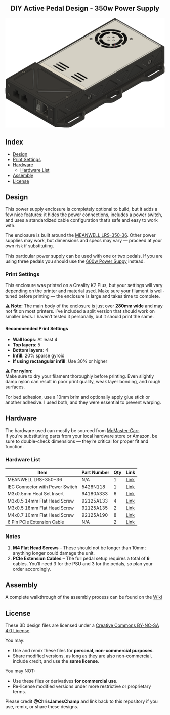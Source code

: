 <h2 align="center">DIY Active Pedal Design - 350w Power Supply</h2>

<div align="center">
  <img width="800" alt="Header" src="https://github.com/chrisjameschamp/DIY-Active-Pedal-Design/blob/main/Design%20Files/350w%20Power%20Supply/Images/Champ_350w_PowerSupply_V1.png">
</div>

## Index

- [Design](#design)
- [Print Settings](#print-settings)
- [Hardware](#hardware)
  - [Hardware List](#hardware-list)
- [Assembly](#assembly)
- [License](#license)

## Design

This power supply enclosure is completely optional to build, but it adds a few nice features: it hides the power connections, includes a power switch, and uses a standardized cable configuration that’s safe and easy to work with.

The enclosure is built around the [MEANWELL LRS-350-36](https://www.omc-stepperonline.com/lrs-350-36-mean-well-350w-36vdc-9-7a-115-230vac-enclosed-switching-power-supply-lrs-350-36). Other power supplies may work, but dimensions and specs may vary — proceed at your own risk if substituting.

This particular power supply can be used with one or two pedals.  If you are using three pedals you should use the [600w Power Suppy](https://github.com/chrisjameschamp/DIY-Active-Pedal-Design/tree/main/Design%20Files/600w%20Power%20Supply) instead.

### Print Settings

This enclosure was printed on a Creality K2 Plus, but your settings will vary depending on the printer and material used. Make sure your filament is well-tuned before printing — the enclosure is large and takes time to complete.

**⚠️ Note:** The main body of the enclosure is just over **280mm wide** and may not fit on most printers. I’ve included a split version that should work on smaller beds. I haven’t tested it personally, but it should print the same.

#### Recommended Print Settings

- **Wall loops**: At least 4
- **Top layers**: 5
- **Bottom layers**: 4
- **Infill**: 20% sparse gyroid
- **If using rectangular infill**: Use 30% or higher

⚠️ **For nylon:**  
Make sure to dry your filament thoroughly before printing. Even slightly damp nylon can result in poor print quality, weak layer bonding, and rough surfaces.

For bed adhesion, use a 10mm brim and optionally apply glue stick or another adhesive. I used both, and they were essential to prevent warping.

## Hardware

The hardware used can mostly be sourced from [McMaster-Carr](https://www.mcmaster.com/).  
If you're substituting parts from your local hardware store or Amazon, be sure to double-check dimensions — they’re critical for proper fit and function.

### Hardware List

| **Item**                        | **Part Number** | **Qty** | **Link** |
|---------------------------------|-----------------|---------|----------|
| MEANWELL LRS-350-36             | N/A             | 1       | [Link](https://www.omc-stepperonline.com/lrs-350-36-mean-well-350w-36vdc-9-7a-115-230vac-enclosed-switching-power-supply-lrs-350-36) |
| IEC Connector with Power Switch | 5428N118        | 1       | [Link](https://www.mcmaster.com/5428N118/) |
| M3x0.5mm Heat Set Insert        | 94180A333       | 6       | [Link](https://www.mcmaster.com/94180a333/) |
| M3x0.5 14mm Flat Head Screw     | 92125A133       | 4       | [Link](https://www.mcmaster.com/92125A133/) |
| M3x0.5 18mm Flat Head Screw     | 92125A135       | 2       | [Link](https://www.mcmaster.com/92125A135/) |
| M4x0.7 10mm Flat Head Screw     | 92125A190       | 8       | [Link](https://www.mcmaster.com/92125A190/) |
| 6 Pin PCIe Extension Cable      | N/A             | 2       | [Link](https://a.co/d/cVutRBN) |

### Notes

1. **M4 Flat Head Screws** – These should not be longer than 10mm; anything longer could damage the unit.
2. **PCIe Extension Cables** – The full pedal setup requires a total of **6** cables. You’ll need 3 for the PSU and 3 for the pedals, so plan your order accordingly.

## Assembly

A complete walkthrough of the assembly process can be found on the [Wiki](https://github.com/chrisjameschamp/DIY-Active-Pedal-Design/wiki/3-%E2%80%90-PSU-Assembly)

## License

These 3D design files are licensed under a [Creative Commons BY-NC-SA 4.0 License](https://creativecommons.org/licenses/by-nc-sa/4.0/).

You may:
- Use and remix these files for **personal, non-commercial purposes**.
- Share modified versions, as long as they are also non-commercial, include credit, and use the **same license**.

You may NOT:
- Use these files or derivatives **for commercial use**.
- Re-license modified versions under more restrictive or proprietary terms.

Please credit **@ChrisJamesChamp** and link back to this repository if you use, remix, or share these designs.
